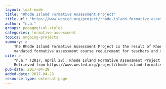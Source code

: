```yaml
---
layout: leaf-node
title: "Rhode Island Formative Assessment Project"
title-url: "https://www.wested.org/project/rhode-island-formative-assessment-project-linking-learning-and-assessment/"
author: "n.a."
groups: pedagogical-styles
categories: formative-assessment
topics: ongoing-projects
summary: >
    The Rhode Island Formative Assessment Project is the result of Rhode Islands'
    mandated formative assessment course requirement for teachers and school leaders.
cite: >
    "n.a." (2017, April 28). Rhode Island Formative Assessment Project. West Ed.
    Retrieved from https://www.wested.org/project/rhode-island-formative-assessment-project-linking-learning-and-assessment/
pub-date: 2017-04-28
added-date: 2017-04-28
resource-type: external-page
---
```

